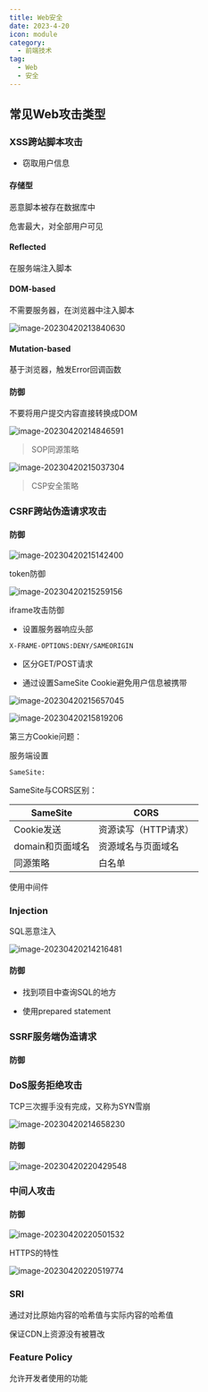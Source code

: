 ```yaml
---
title: Web安全
date: 2023-4-20
icon: module
category:
  - 前端技术
tag:
  - Web
  - 安全
---
```




## 常见Web攻击类型

### XSS跨站脚本攻击

- 窃取用户信息

#### 存储型

恶意脚本被存在数据库中

危害最大，对全部用户可见

#### Reflected

在服务端注入脚本

#### DOM-based

不需要服务器，在浏览器中注入脚本

![image-20230420213840630](https://etheral.oss-cn-shanghai.aliyuncs.com/images/image-20230420213840630.png)

#### Mutation-based

基于浏览器，触发Error回调函数

#### 防御

不要将用户提交内容直接转换成DOM

![image-20230420214846591](https://etheral.oss-cn-shanghai.aliyuncs.com/images/image-20230420214846591.png)

> SOP同源策略

![image-20230420215037304](https://etheral.oss-cn-shanghai.aliyuncs.com/images/image-20230420215037304.png)

> CSP安全策略



### CSRF跨站伪造请求攻击

#### 



#### 防御

![image-20230420215142400](https://etheral.oss-cn-shanghai.aliyuncs.com/images/image-20230420215142400.png)

token防御

![image-20230420215259156](https://etheral.oss-cn-shanghai.aliyuncs.com/images/image-20230420215259156.png)

iframe攻击防御

- 设置服务器响应头部

```
X-FRAME-OPTIONS:DENY/SAMEORIGIN
```

- 区分GET/POST请求

- 通过设置SameSite Cookie避免用户信息被携带

![image-20230420215657045](https://etheral.oss-cn-shanghai.aliyuncs.com/images/image-20230420215657045.png)



![image-20230420215819206](https://etheral.oss-cn-shanghai.aliyuncs.com/images/image-20230420215819206.png)

第三方Cookie问题：

服务端设置

```
SameSite:
```

SameSite与CORS区别：

| SameSite         | CORS                 |
| ---------------- | -------------------- |
| Cookie发送       | 资源读写（HTTP请求） |
| domain和页面域名 | 资源域名与页面域名   |
| 同源策略         | 白名单               |

使用中间件

### Injection

SQL恶意注入

![image-20230420214216481](https://etheral.oss-cn-shanghai.aliyuncs.com/images/image-20230420214216481.png)

#### 防御

- 找到项目中查询SQL的地方

- 使用prepared statement

### SSRF服务端伪造请求

#### 防御



### DoS服务拒绝攻击

TCP三次握手没有完成，又称为SYN雪崩

![image-20230420214658230](https://etheral.oss-cn-shanghai.aliyuncs.com/images/image-20230420214658230.png)

#### 防御

![image-20230420220429548](https://etheral.oss-cn-shanghai.aliyuncs.com/images/image-20230420220429548.png)

### 中间人攻击

#### 防御

![image-20230420220501532](https://etheral.oss-cn-shanghai.aliyuncs.com/images/image-20230420220501532.png)

HTTPS的特性

![image-20230420220519774](https://etheral.oss-cn-shanghai.aliyuncs.com/images/image-20230420220519774.png)



### SRI

通过对比原始内容的哈希值与实际内容的哈希值

保证CDN上资源没有被篡改

### Feature Policy

允许开发者使用的功能
